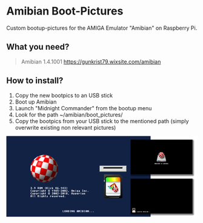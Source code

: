 # Amibian Boot-Pictures
Custom bootup-pictures for the AMIGA Emulator "Amibian" on Raspberry Pi.<br>

## What you need?
> Amibian 1.4.1001
https://gunkrist79.wixsite.com/amibian

## How to install?
1. Copy the new bootpics to an USB stick
2. Boot up Amibian
3. Launch "Midnight Commander" from the bootup menu
4. Look for the path ~/amibian/boot_pictures/
5. Copy the bootpics from your USB stick to the mentioned path (simply overwrite existing non relevant pictures)

![Example bootpics](/img/preview-bootpics.png)
